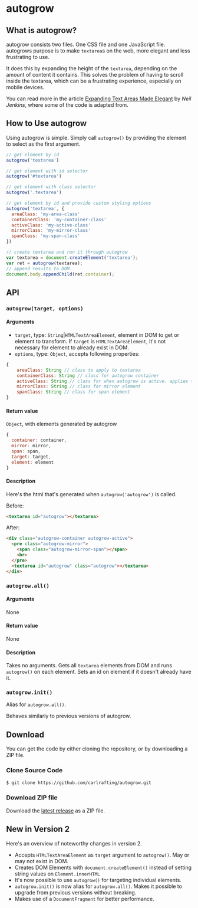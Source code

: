 # autogrow

## What is autogrow?

autogrow consists two files. One CSS file and one JavaScript file. autogrows purpose is to make `textarea`s on the web, more elegant and less frustrating to use.

It does this by expanding the height of the `textarea`, depending on the amount of content it contains. This solves the problem of having to scroll inside the textarea, which can be a frustrating experience, especially on mobile devices.

You can read more in the article [Expanding Text Areas Made Elegant](http://www.alistapart.com/articles/expanding-text-areas-made-elegant/) by _Neil Jenkins_, where some of the code is adapted from.

## How to Use autogrow

Using autogrow is simple. Simply call `autogrow()` by providing the element to select as the first argument.

```js
// get element by id
autogrow('textarea')

// get element with id selector
autogrow('#textarea')

// get element with class selector
autogrow('.textarea')

// get element by id and provide custom styling options
autogrow('textarea', {
  areaClass: 'my-area-class'
  containerClass: 'my-container-class'
  activeClass: 'my-active-class'
  mirrorClass: 'my-mirror-class'
  spanClass: 'my-span-class'
})

// create textarea and run it through autogrow
var textarea = document.createElement('textarea');
var ret = autogrow(textarea);
// append results to DOM
document.body.appendChild(ret.container);
```

## API

### `autogrow(target, options)`

#### Arguments

* `target`, type: `String`|`HTMLTextAreaElement`, element in DOM to get or element to transform. If `target` is `HTMLTextAreaElement`, it's not necessary for element to already exist in DOM. 
* `options`, type: `Object`, accepts following properties:
```js
{
    areaClass: String // class to apply to textarea
    containerClass: String // class for autogrow container
    activeClass: String // class for when autogrow is active. applies to container
    mirrorClass: String // class for mirror element
    spanClass: String // class for span element
}
```

#### Return value

`Object`, with elements generated by autogrow

```js
{
  container: container,
  mirror: mirror,
  span: span,
  target: target,
  element: element
}
```

#### Description

Here's the html that's generated when `autogrow('autogrow')` is called.

Before:
```html
<textarea id="autogrow"></textarea>
```

After:
```html
<div class="autogrow-container autogrow-active">
  <pre class="autogrow-mirror">
    <span class="autogrow-mirror-span"></span>
    <br>
  </pre>
  <textarea id="autogrow" class="autogrow"></textarea>
</div>
```

### `autogrow.all()`

#### Arguments

None

#### Return value

None

#### Description

Takes no arguments. Gets all `textarea` elements from DOM and runs `autogrow()` on each element. Sets an id on element if it doesn't already have it.

### `autogrow.init()`

Alias for `autogrow.all()`.

Behaves similarly to previous versions of autogrow.

## Download

You can get the code by either cloning the repository, or by downloading a ZIP file.

### Clone Source Code

```bash
$ git clone https://github.com/carlrafting/autogrow.git
```

### Download ZIP file

Download the [latest release](https://github.com/carlrafting/autogrow/releases/latest) as a ZIP file.

## New in Version 2

Here's an overview of noteworthy changes in version 2.

* Accepts `HTMLTextAreaElement` as `target` argument to `autogrow()`. May or may not exist in DOM.
* Creates DOM Elements with `document.createElement()` instead of setting string values on `Element.innerHTML`
* It's now possible to use `autogrow()` for targeting individual elements.
* `autogrow.init()` is now alias for `autogrow.all()`. Makes it possible to upgrade from previous versions without breaking.
* Makes use of a `DocumentFragment` for better performance.
